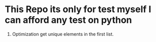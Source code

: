 # This Repo its only for test myself I can afford any test on python

1. Optimization get unique elements in the first list.
